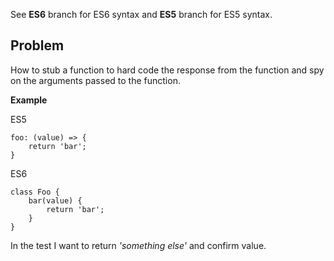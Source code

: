 See **ES6** branch for ES6 syntax and **ES5** branch for ES5 syntax.

## Problem

How to stub a function to hard code the response from the function and spy on the arguments passed to the function.

**Example**

ES5

	foo: (value) => {
		return 'bar';
	}


ES6

	class Foo {
		bar(value) {
			return 'bar';
		}
	}


In the test I want to return *'something else'* and confirm value.
